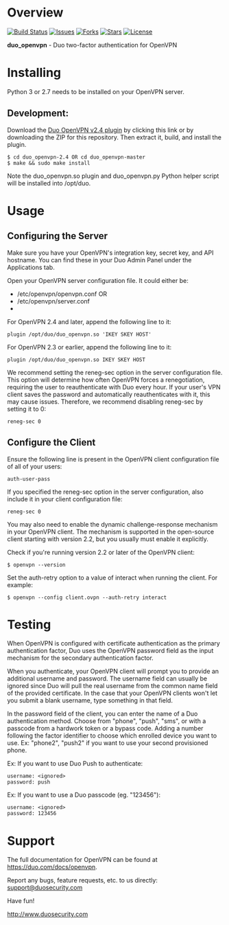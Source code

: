 # Overview

[![Build Status](https://github.com/duosecurity/duo_openvpn/workflows/OpenVPN%20Python%20component%20CI/badge.svg)](https://github.com/duosecurity/duo_openvpn/actions)
[![Issues](https://img.shields.io/github/issues/duosecurity/duo_openvpn)](https://github.com/duosecurity/duo_openvpn/issues)
[![Forks](https://img.shields.io/github/forks/duosecurity/duo_openvpn)](https://github.com/duosecurity/duo_openvpn/network/members)
[![Stars](https://img.shields.io/github/stars/duosecurity/duo_openvpn)](https://github.com/duosecurity/duo_openvpn/stargazers)
[![License](https://img.shields.io/badge/License-View%20License-orange)](https://github.com/duosecurity/duo_openvpn/blob/master/LICENSE)

**duo_openvpn** - Duo two-factor authentication for OpenVPN

# Installing

Python 3 or 2.7 needs to be installed on your OpenVPN server.

## Development:

Download the [Duo OpenVPN v2.4 plugin](https://github.com/duosecurity/duo_openvpn/archive/2.4.tar.gz) by clicking this link or by downloading the ZIP for this repository. Then extract it, build, and install the plugin.

```
$ cd duo_openvpn-2.4 OR cd duo_openvpn-master
$ make && sudo make install
```

Note the duo_openvpn.so plugin and duo_openvpn.py Python helper script will be installed into /opt/duo.

# Usage

## Configuring the Server

Make sure you have your OpenVPN's integration key, secret key, and API hostname. You can find these in your Duo Admin Panel under the Applications tab.

Open your OpenVPN server configuration file. It could either be:
- /etc/openvpn/openvpn.conf OR
- /etc/openvpn/server.conf
- 

For OpenVPN 2.4 and later, append the following line to it:
```
plugin /opt/duo/duo_openvpn.so 'IKEY SKEY HOST'
```
For OpenVPN 2.3 or earlier, append the following line to it:
```
plugin /opt/duo/duo_openvpn.so IKEY SKEY HOST
```

We recommend setting the reneg-sec option in the server configuration file. This option will determine how often OpenVPN forces a renegotiation, requiring the user to reauthenticate with Duo every hour. If your user's VPN client saves the password and automatically reauthenticates with it, this may cause issues. Therefore, we recommend disabling reneg-sec by setting it to 0:

```
reneg-sec 0
```

## Configure the Client
Ensure the following line is present in the OpenVPN client configuration file of all of your users:
```
auth-user-pass
```
If you specified the reneg-sec option in the server configuration, also include it in your client configuration file:
```
reneg-sec 0
```
You may also need to enable the dynamic challenge-response mechanism in your OpenVPN client. The mechanism is supported in the open-source client starting with version 2.2, but you usually must enable it explicitly.

Check if you're running version 2.2 or later of the OpenVPN client:
```
$ openvpn --version
```
Set the auth-retry option to a value of interact when running the client. For example:
```
$ openvpn --config client.ovpn --auth-retry interact
```

# Testing

When OpenVPN is configured with certificate authentication as the primary authentication factor, Duo uses the OpenVPN password field as the input mechanism for the secondary authentication factor.

When you authenticate, your OpenVPN client will prompt you to provide an additional username and password. The username field can usually be ignored since Duo will pull the real username from the common name field of the provided certificate. In the case that your OpenVPN clients won't let you submit a blank username, type something in that field.

In the password field of the client, you can enter the name of a Duo authentication method. Choose from "phone", "push", "sms", or with a passcode from a hardwork token or a bypass code. Adding a number following the factor identifier to choose which enrolled device you want to use. Ex: "phone2", "push2" if you want to use your second provisioned phone.

Ex: If you want to use Duo Push to authenticate:
```
username: <ignored>
password: push
```

Ex: If you want to use a Duo passcode (eg. "123456"):
```
username: <ignored>
password: 123456
```

# Support
The full documentation for OpenVPN can be found at https://duo.com/docs/openvpn.

Report any bugs, feature requests, etc. to us directly:
support@duosecurity.com

Have fun!

<http://www.duosecurity.com>
